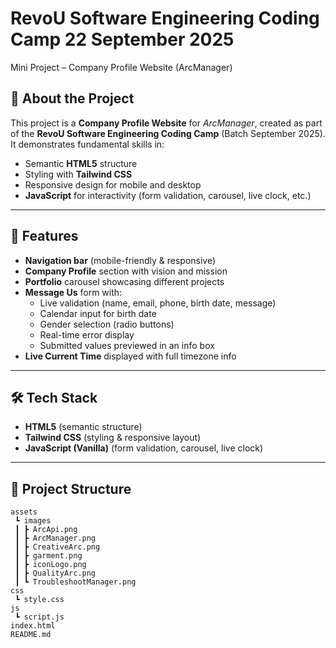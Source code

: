 # RevoU Software Engineering Coding Camp 22 September 2025

Mini Project – Company Profile Website (ArcManager)

## 📌 About the Project

This project is a **Company Profile Website** for _ArcManager_, created as part of the **RevoU Software Engineering Coding Camp** (Batch September 2025).  
It demonstrates fundamental skills in:

-   Semantic **HTML5** structure
-   Styling with **Tailwind CSS**
-   Responsive design for mobile and desktop
-   **JavaScript** for interactivity (form validation, carousel, live clock, etc.)

---

## 🚀 Features

-   **Navigation bar** (mobile-friendly & responsive)
-   **Company Profile** section with vision and mission
-   **Portfolio** carousel showcasing different projects
-   **Message Us** form with:
    -   Live validation (name, email, phone, birth date, message)
    -   Calendar input for birth date
    -   Gender selection (radio buttons)
    -   Real-time error display
    -   Submitted values previewed in an info box
-   **Live Current Time** displayed with full timezone info

---

## 🛠️ Tech Stack

-   **HTML5** (semantic structure)
-   **Tailwind CSS** (styling & responsive layout)
-   **JavaScript (Vanilla)** (form validation, carousel, live clock)

---

## 📂 Project Structure

```
assets
 ┗ images
 ┃ ┣ ArcApi.png
 ┃ ┣ ArcManager.png
 ┃ ┣ CreativeArc.png
 ┃ ┣ garment.png
 ┃ ┣ iconLogo.png
 ┃ ┣ QualityArc.png
 ┃ ┗ TroubleshootManager.png
css
 ┗ style.css
js
 ┗ script.js
index.html
README.md
```
